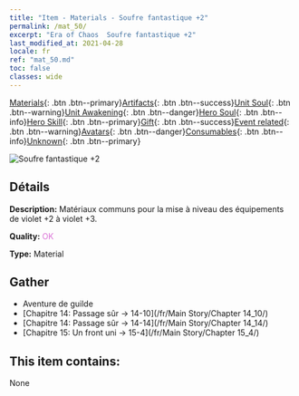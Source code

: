 ```yaml
---
title: "Item - Materials - Soufre fantastique +2"
permalink: /mat_50/
excerpt: "Era of Chaos  Soufre fantastique +2"
last_modified_at: 2021-04-28
locale: fr
ref: "mat_50.md"
toc: false
classes: wide
---
```

 [Materials](/ItemsFR/){: .btn .btn--primary}[Artifacts](/ItemsFR/Artifacts/){: .btn .btn--success}[Unit Soul](/ItemsFR/UnitSoul/){: .btn .btn--warning}[Unit Awakening](/ItemsFR/UnitAwakening/){: .btn .btn--danger}[Hero Soul](/ItemsFR/HeroSoul/){: .btn .btn--info}[Hero Skill](/ItemsFR/HeroSkill/){: .btn .btn--primary}[Gift](/ItemsFR/Gift/){: .btn .btn--success}[Event related](/ItemsFR/Events/){: .btn .btn--warning}[Avatars](/ItemsFR/Avatars/){: .btn .btn--danger}[Consumables](/ItemsFR/Consumables/){: .btn .btn--info}[Unknown](/ItemsFR/Unknown/){: .btn .btn--primary}

 ![Soufre fantastique +2](/images/t/i_cailiao_liuhuang2.png)

## Détails
 **Description:** Matériaux communs pour la mise à niveau des équipements de violet +2 à violet +3.

 **Quality:** <span style="color: #DA70D6">OK</span>

 **Type:** Material

## Gather

*    Aventure de guilde 
*    [Chapitre 14: Passage sûr -> 14-10](/fr/Main Story/Chapter 14_10/) 
*    [Chapitre 14: Passage sûr -> 14-14](/fr/Main Story/Chapter 14_14/) 
*    [Chapitre 15: Un front uni -> 15-4](/fr/Main Story/Chapter 15_4/) 

## This item contains:

  None

